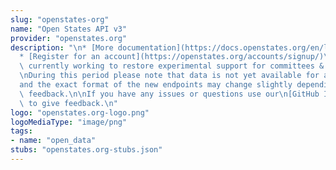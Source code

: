 ```yaml
---
slug: "openstates-org"
name: "Open States API v3"
provider: "openstates.org"
description: "\n* [More documentation](https://docs.openstates.org/en/latest/api/v3/index.html)\n\
  * [Register for an account](https://openstates.org/accounts/signup/)\n\n\n**We are\
  \ currently working to restore experimental support for committees & events.**\n\
  \nDuring this period please note that data is not yet available for all states\n\
  and the exact format of the new endpoints may change slightly depending on user\
  \ feedback.\n\nIf you have any issues or questions use our\n[GitHub Issues](https://github.com/openstates/issues/issues)\
  \ to give feedback.\n"
logo: "openstates.org-logo.png"
logoMediaType: "image/png"
tags:
- name: "open_data"
stubs: "openstates.org-stubs.json"
---
```

